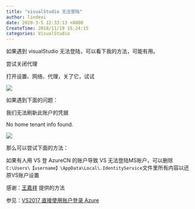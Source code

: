 ```yaml
---
title: "visualStudio 无法登陆"
author: lindexi
date: 2020-3-5 12:33:13 +0800
CreateTime: 2018/11/19 15:24:15
categories: VisualStudio
---
```


如果遇到 visualStudio 无法登陆，可以看下我的方法，可能有用。

<!--more-->


<!-- CreateTime:2018/11/19 15:24:15 -->


尝试关闭代理

打开设置、网络、代理，关了它，试试

![](http://image.acmx.xyz/34fdad35-5dfe-a75b-2b4b-8c5e313038e2%2F2017616162926.jpg)


如果遇到下面的问题：

我们无法刷新此账户的凭据

No home tenant info found.


![](http://image.acmx.xyz/34fdad35-5dfe-a75b-2b4b-8c5e313038e2%2F2017616162719.jpg)

那么可以尝试下面的方法：


如果有人用 VS 登 AzureCN 的账户导致 VS 无法登陆MS账户，可以删除`C:\Users\【username】\AppData\Local\.IdentityService`文件里所有内容以还原VS账户设置

感谢：[王嘉祥](http://wangjiaxiang.net/) 提供的方法

参见：[VS2017 直接使用账户登录 Azure](https://www.azure.cn/documentation/articles/aog-portal-management-qa-vs2017-login/)

